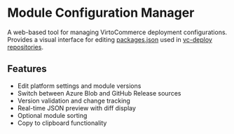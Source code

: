 # Module Configuration Manager

A web-based tool for managing VirtoCommerce deployment configurations. Provides a visual interface for editing [packages.json](https://github.com/VirtoCommerce/vc-deploy-dev/blob/vcst-dev/backend/packages.json) used in [vc-deploy repositories](https://github.com/VirtoCommerce/vc-deploy-dev).

## Features

- Edit platform settings and module versions
- Switch between Azure Blob and GitHub Release sources
- Version validation and change tracking
- Real-time JSON preview with diff display
- Optional module sorting
- Copy to clipboard functionality
